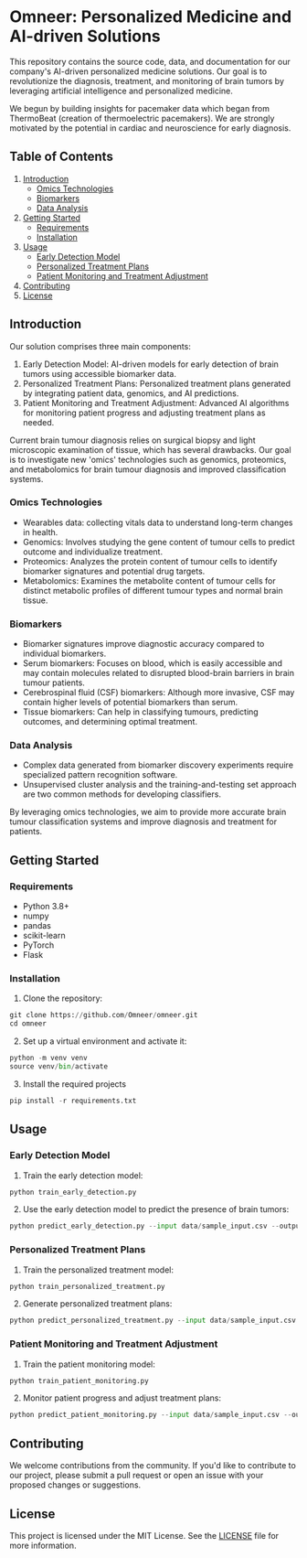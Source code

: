 # Omneer: Personalized Medicine and AI-driven Solutions

This repository contains the source code, data, and documentation for our company's AI-driven personalized medicine solutions. Our goal is to revolutionize the diagnosis, treatment, and monitoring of brain tumors by leveraging artificial intelligence and personalized medicine.

We begun by building insights for pacemaker data which began from ThermoBeat (creation of thermoelectric pacemakers). We are strongly motivated by the potential in cardiac and neuroscience for early diagnosis. 

## Table of Contents

1. [Introduction](#introduction)
    - [Omics Technologies](#omics-technologies)
    - [Biomarkers](#biomarkers)
    - [Data Analysis](#data-analysis)
3. [Getting Started](#getting-started)
    - [Requirements](#requirements)
    - [Installation](#installation)
4. [Usage](#usage)
    - [Early Detection Model](#early-detection-model)
    - [Personalized Treatment Plans](#personalized-treatment-plans)
    - [Patient Monitoring and Treatment Adjustment](#patient-monitoring-and-treatment-adjustment)
5. [Contributing](#contributing)
6. [License](#license)

## Introduction

Our solution comprises three main components:

1. Early Detection Model: AI-driven models for early detection of brain tumors using accessible biomarker data.
2. Personalized Treatment Plans: Personalized treatment plans generated by integrating patient data, genomics, and AI predictions.
3. Patient Monitoring and Treatment Adjustment: Advanced AI algorithms for monitoring patient progress and adjusting treatment plans as needed.

Current brain tumour diagnosis relies on surgical biopsy and light microscopic examination of tissue, which has several drawbacks. Our goal is to investigate new 'omics' technologies such as genomics, proteomics, and metabolomics for brain tumour diagnosis and improved classification systems.

### Omics Technologies
- Wearables data: collecting vitals data to understand long-term changes in health. 
- Genomics: Involves studying the gene content of tumour cells to predict outcome and individualize treatment.
- Proteomics: Analyzes the protein content of tumour cells to identify biomarker signatures and potential drug targets.
- Metabolomics: Examines the metabolite content of tumour cells for distinct metabolic profiles of different tumour types and normal brain tissue.

### Biomarkers
- Biomarker signatures improve diagnostic accuracy compared to individual biomarkers.
- Serum biomarkers: Focuses on blood, which is easily accessible and may contain molecules related to disrupted blood-brain barriers in brain tumour patients.
- Cerebrospinal fluid (CSF) biomarkers: Although more invasive, CSF may contain higher levels of potential biomarkers than serum.
- Tissue biomarkers: Can help in classifying tumours, predicting outcomes, and determining optimal treatment.

### Data Analysis
- Complex data generated from biomarker discovery experiments require specialized pattern recognition software.
- Unsupervised cluster analysis and the training-and-testing set approach are two common methods for developing classifiers.

By leveraging omics technologies, we aim to provide more accurate brain tumour classification systems and improve diagnosis and treatment for patients.

## Getting Started

### Requirements

- Python 3.8+
- numpy
- pandas
- scikit-learn
- PyTorch
- Flask

### Installation

1. Clone the repository:
```python
git clone https://github.com/Omneer/omneer.git
cd omneer
```

2. Set up a virtual environment and activate it:
```python
python -m venv venv
source venv/bin/activate
```
3. Install the required projects
```python
pip install -r requirements.txt
```

## Usage

### Early Detection Model

1. Train the early detection model:
```python
python train_early_detection.py
```

2. Use the early detection model to predict the presence of brain tumors:
```python
python predict_early_detection.py --input data/sample_input.csv --output results/predictions.csv
```


### Personalized Treatment Plans

1. Train the personalized treatment model:

```python
python train_personalized_treatment.py
```

2. Generate personalized treatment plans:
```python
python predict_personalized_treatment.py --input data/sample_input.csv --output results/treatment_plans.csv
```

### Patient Monitoring and Treatment Adjustment

1. Train the patient monitoring model:
```python
python train_patient_monitoring.py
```

2. Monitor patient progress and adjust treatment plans:
```python
python predict_patient_monitoring.py --input data/sample_input.csv --output results/monitoring_results.csv
```

## Contributing

We welcome contributions from the community. If you'd like to contribute to our project, please submit a pull request or open an issue with your proposed changes or suggestions.

## License

This project is licensed under the MIT License. See the [LICENSE](LICENSE) file for more information.






